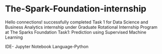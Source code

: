 # The-Spark-Foundation-internship

Hello connections!
successfully completed Task 1 for Data Science and Business Analytics internship under Graduate Rotational Internship Program  at The Sparks Foundation
Task1: Prediction using Supervised Machine Learning

IDE- Jupyter Notebook
Language-Python
